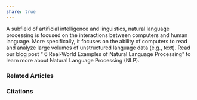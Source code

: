 ```yaml
---
share: true
---
```


A subfield of artificial intelligence and linguistics, natural language processing is focused on the interactions between computers and human language. More specifically, it focuses on the ability of computers to read and analyze large volumes of unstructured language data (e.g., text). Read our blog post “ 6 Real-World Examples of Natural Language Processing” to learn more about Natural Language Processing (NLP).

### Related Articles

### Citations
